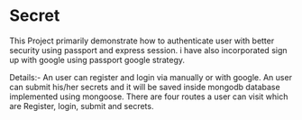 # Secret

This Project primarily demonstrate how to authenticate user with better security using passport and express session. i have also incorporated sign up with google using passport google strategy.

Details:-
An user can register and login via manually or with google.
An user can submit his/her secrets and it will be saved inside mongodb database implemented using mongoose.
There are four routes a user can visit which are Register, login, submit and secrets.
